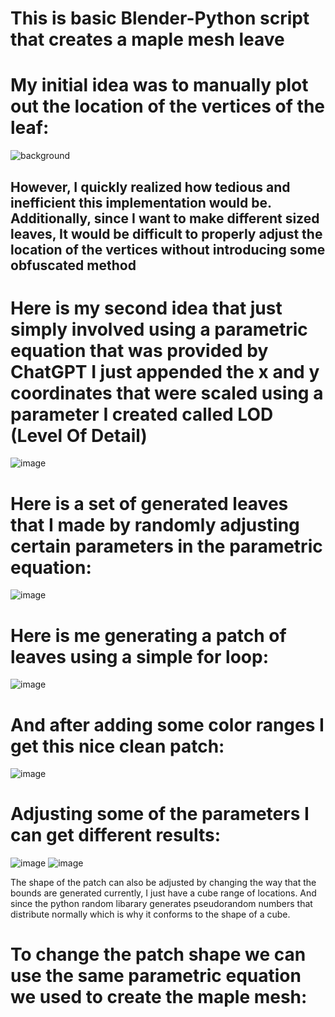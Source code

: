 # This is basic Blender-Python script that creates a maple mesh leave

# My initial idea was to manually plot out the location of the vertices of the leaf:
![background](https://github.com/user-attachments/assets/da9021cf-bf34-4782-a735-8abe8ab81903)
## However, I quickly realized how tedious and inefficient this implementation would be. Additionally, since I want to make different sized leaves, It would be difficult to properly adjust the location of the vertices without introducing some obfuscated method

# Here is my second idea that just simply involved using a parametric equation that was provided by ChatGPT I just appended the x and y coordinates that were scaled using a parameter I created called LOD (Level Of Detail)
![image](https://github.com/user-attachments/assets/e939be1f-4190-47c3-96b8-754a9231ed74)

# Here is a set of generated leaves that I made by randomly adjusting certain parameters in the parametric equation:
![image](https://github.com/user-attachments/assets/37ddb718-895d-40c7-bc10-4bb29fcba122)

# Here is me generating a patch of leaves using a simple for loop:
![image](https://github.com/user-attachments/assets/0f8e1c4a-c21a-4d8f-bd66-6e3a5ef7fbf0)

# And after adding some color ranges I get this nice clean patch:
![image](https://github.com/user-attachments/assets/65a3e3bf-7ecd-42a6-a2d1-0e91c2223541)

# Adjusting some of the parameters I can get different results:
![image](https://github.com/user-attachments/assets/b78ded78-b57e-43d0-a93e-671b1add5e95)
![image](https://github.com/user-attachments/assets/35eb9bb8-3fd9-4ac7-90f3-1f017e43ba4e)

The shape of the patch can also be adjusted by changing the way that the bounds are generated
currently, I just have a cube range of locations. And since the python random libarary generates pseudorandom numbers that distribute normally which is why it conforms to the shape of a cube.

# To change the patch shape we can use the same parametric equation we used to create the maple mesh:


